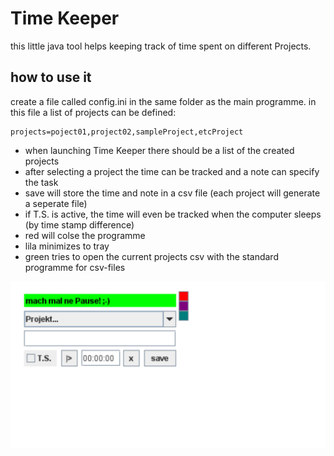# Time Keeper

this little java tool helps keeping track of time spent on different Projects.

## how to use it

create a file called config.ini in the same folder as the main programme.
in this file a list of projects can be defined:
```
projects=poject01,project02,sampleProject,etcProject
```

* when launching Time Keeper there should be a list of the created projects
* after selecting a project the time can be tracked and a note can specify the task
* save will store the time and note in a csv file (each project will generate a seperate file)
* if T.S. is active, the time will even be tracked when the computer sleeps (by time stamp difference)
* red will colse the programme
* lila minimizes to tray
* green tries to open the current projects csv with the standard programme for csv-files

![](screenshot.png)
